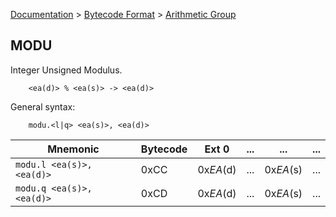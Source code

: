 [Documentation](../../README.md) > [Bytecode Format](../README.md) > [Arithmetic Group](../InstructionsArithmetic.md)

## MODU

Integer Unsigned Modulus.

        <ea(d)> % <ea(s)> -> <ea(d)>

General syntax:

        modu.<l|q> <ea(s)>, <ea(d)>

| Mnemonic | Bytecode | Ext 0 | ... | ... | ... |
| - | - | - | - | - | - |
| `modu.l <ea(s)>, <ea(d)>` | 0xCC | 0x*EA*(d) | ... | 0x*EA*(s) | ... |
| `modu.q <ea(s)>, <ea(d)>` | 0xCD | 0x*EA*(d) | ... | 0x*EA*(s) | ... |
